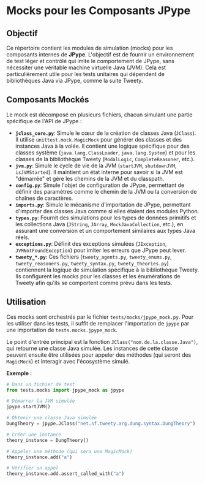 # Mocks pour les Composants JPype

## Objectif

Ce répertoire contient les modules de simulation (mocks) pour les composants internes de **JPype**. L'objectif est de fournir un environnement de test léger et contrôlé qui imite le comportement de JPype, sans nécessiter une véritable machine virtuelle Java (JVM). Cela est particulièrement utile pour les tests unitaires qui dépendent de bibliothèques Java via JPype, comme la suite Tweety.

## Composants Mockés

Le mock est décomposé en plusieurs fichiers, chacun simulant une partie spécifique de l'API de JPype :

*   **`jclass_core.py`**: Simule le cœur de la création de classes Java (`JClass`). Il utilise `unittest.mock.MagicMock` pour générer des classes et des instances Java à la volée. Il contient une logique spécifique pour des classes système (`java.lang.ClassLoader`, `java.lang.System`) et pour les classes de la bibliothèque Tweety (`ModalLogic`, `CompleteReasoner`, etc.).
*   **`jvm.py`**: Simule le cycle de vie de la JVM (`startJVM`, `shutdownJVM`, `isJVMStarted`). Il maintient un état interne pour savoir si la JVM est "démarrée" et gère les chemins de la JVM et du classpath.
*   **`config.py`**: Simule l'objet de configuration de JPype, permettant de définir des paramètres comme le chemin de la JVM ou la conversion de chaînes de caractères.
*   **`imports.py`**: Simule le mécanisme d'importation de JPype, permettant d'importer des classes Java comme si elles étaient des modules Python.
*   **`types.py`**: Fournit des simulations pour les types de données primitifs et les collections Java (`JString`, `JArray`, `MockJavaCollection`, etc.), en assurant une conversion et un comportement similaires aux types Java réels.
*   **`exceptions.py`**: Définit des exceptions simulées (`JException`, `JVMNotFoundException`) pour imiter les erreurs que JPype peut lever.
*   **`tweety_*.py`**: Ces fichiers (`tweety_agents.py`, `tweety_enums.py`, `tweety_reasoners.py`, `tweety_syntax.py`, `tweety_theories.py`) contiennent la logique de simulation spécifique à la bibliothèque Tweety. Ils configurent les mocks pour les classes et les énumérations de Tweety afin qu'ils se comportent comme prévu dans les tests.

## Utilisation

Ces mocks sont orchestrés par le fichier `tests/mocks/jpype_mock.py`. Pour les utiliser dans les tests, il suffit de remplacer l'importation de `jpype` par une importation de `tests.mocks.jpype_mock`.

Le point d'entrée principal est la fonction `JClass("nom.de.la.classe.Java")`, qui retourne une classe Java simulée. Les instances de cette classe peuvent ensuite être utilisées pour appeler des méthodes (qui seront des `MagicMock`) et interagir avec l'écosystème simulé.

**Exemple :**

```python
# Dans un fichier de test
from tests.mocks import jpype_mock as jpype

# Démarrer la JVM simulée
jpype.startJVM()

# Obtenir une classe Java simulée
DungTheory = jpype.JClass("net.sf.tweety.arg.dung.syntax.DungTheory")

# Créer une instance
theory_instance = DungTheory()

# Appeler une méthode (qui sera une MagicMock)
theory_instance.add("a")

# Vérifier un appel
theory_instance.add.assert_called_with("a")
